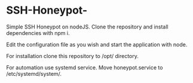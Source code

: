 # SSH-Honeypot-
Simple SSH Honeypot on nodeJS. Clone the repository and install dependencies with npm i. 



Edit the configuration file as you wish and start the application with node. 


For installation clone this repository to /opt/ directory. 


For automation use systemd service. Move honeypot.service to /etc/systemd/system/. 
